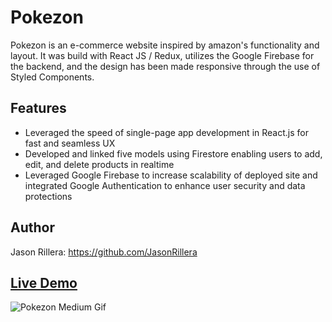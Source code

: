 # Pokezon

Pokezon is an e-commerce website inspired by amazon's functionality and layout. It was build with React JS / Redux, utilizes the Google Firebase for the backend, and the design has been made responsive through the use of Styled Components.

## Features

- Leveraged the speed of single-page app development in React.js for fast and seamless UX
- Developed and linked five models using Firestore enabling users to add, edit, and delete products in realtime
- Leveraged Google Firebase to increase scalability of deployed site and integrated Google Authentication to enhance user security and data protections

## Author

Jason Rillera: https://github.com/JasonRillera

## [Live Demo](https://clone-c78eb.web.app/)

![Pokezon Medium Gif](PokezonGif.gif)
